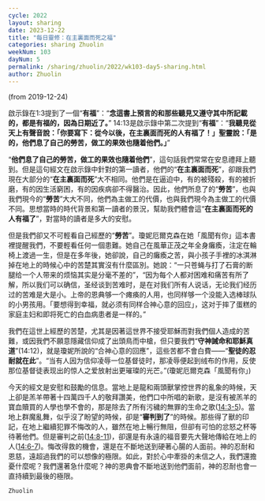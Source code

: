 ```yaml
---
cycle: 2022
layout: sharing
date: 2023-12-22
title: "每日靈修：在主裏面而死之福"
categories: sharing Zhuolin
weekNum: 103
dayNum: 5
permalink: /sharing/zhuolin/2022/wk103-day5-sharing.html
author: Zhuolin
---
```

(from 2019-12-24)

啟示錄在1:3提到了一個“**有福**”：“**念這書上預言的和那些聽見又遵守其中所記載的，都是有福的，因為日期近了。**” 14:13是啟示錄中第二次提到“**有福**”：“**我聽見從天上有聲音說：「你要寫下：從今以後，在主裏面而死的人有福了！」聖靈說：「是的，他們息了自己的勞苦，做工的果效也隨着他們。」**”  

“**他們息了自己的勞苦，做工的果效也隨着他們**”，這句話我們常常在安息禮拜上聽到。但是這句經文在啟示錄中針對的第一讀者，他們的“**在主裏面而死**”，卻跟我們現在大部分的“**在主裏面而死**”大不相同。他們是在逼迫中，有的被殘殺，有的被折磨，有的因生活窮困，有的因疾病卻不得醫治。因此，他們所息了的“**勞苦**”，也與我們現今的“**勞苦**”大大不同，他們為主做工的代價，也與我們現今為主做工的代價不同。思想當時的時代背景和第一讀者的景況，幫助我們體會這“**在主裏面而死的人有福了**”，對當時的讀者是多大的安慰。  

但是我們卻又不可輕看自己經歷的“**勞苦**”。瓊妮厄爾克森在她「風聞有你」這本書裡提醒我們，不要輕看任何一個患難。她自己在風華正茂之年全身癱瘓，注定在輪椅上渡過一生，但是在多年後，她卻說，自己的癱瘓之苦，與小孩子手裡的冰淇淋掉在地上的時候心中的苦楚其實沒有什麼區別。她說：“一只苍蝇与打了石膏的断腿给一个人带来的烦恼其实是分毫不差的”，“因为每个人都对困难和痛苦有所了解，所以我们可以确信，圣经谈到苦难时，是在对我们所有人说话，无论我们经历过的苦难是大是小。上帝的恩典够一个瘫痪的人用，也同样够一个没能入选棒球队的小男孩用。「要想得到幸福，就必须有同样合神心意的回应」，这对于摔了蛋糕的家庭主妇和即将死亡的白血病患者是一样的。”  

我們在這世上經歷的苦楚，尤其是因著這世界不接受耶穌而對我們個人造成的苦難，或因我們不願意隱藏信仰成了出頭鳥而中槍，但只要我們“**守神誡命和耶穌真道**”(14:12)，就是瓊妮所說的“合神心意的回應”，這些苦都不會白費——“**聖徒的忍耐就在此**”。“当有人因为信仰凌辱一位基督徒时，那凌辱便起到绒布的作用，反使那位基督徒表现出的惊人之爱放射出更璀璨的光芒。”(瓊妮厄爾克森「風聞有你」)  

今天的經文是安慰和鼓勵的信息。當地上是龍和兩頭獸掌控世界的亂象的時候，天上卻是羔羊帶著十四萬四千人的敬拜讚美，他們口中所唱的新歌，是沒有被羔羊的寶血贖買的人學也學不會的，那是除去了所有污穢的無罪的生命之歌([14:3-5](https://www.biblegateway.com/quicksearch/?quicksearch=啟示錄14%3A3-5&qs_version=CUVMPT))。當地上群魔亂舞，似乎沒了盼望的時候，卻是“**審判到了**”的時候。那些得了獸的印記，在地上繼續犯罪不悔改的人，雖然在地上暢行無阻，但卻有可怕的忿怒之杯等待著他們。但是審判之前([14:8-11](https://www.biblegateway.com/quicksearch/?quicksearch=啟示錄14%3A8-11&qs_version=CUVMPT))，卻還是有永遠的福音要先大聲地傳給在地上的人([14:6-7](https://www.biblegateway.com/quicksearch/?quicksearch=啟示錄14%3A6-7&qs_version=CUVMPT))。悔改得救的機會，還是在不斷地送到硬著心腸的人面前。神的忍耐和恩慈，遠超過我們的可以想像的極限。如此，對於心中牽掛的未信之人，我們還擔憂什麼呢？我們還著急什麼呢？神的恩典會不斷地送到他們面前，神的忍耐也會一直持續到最後的極限。  

`Zhuolin`  
